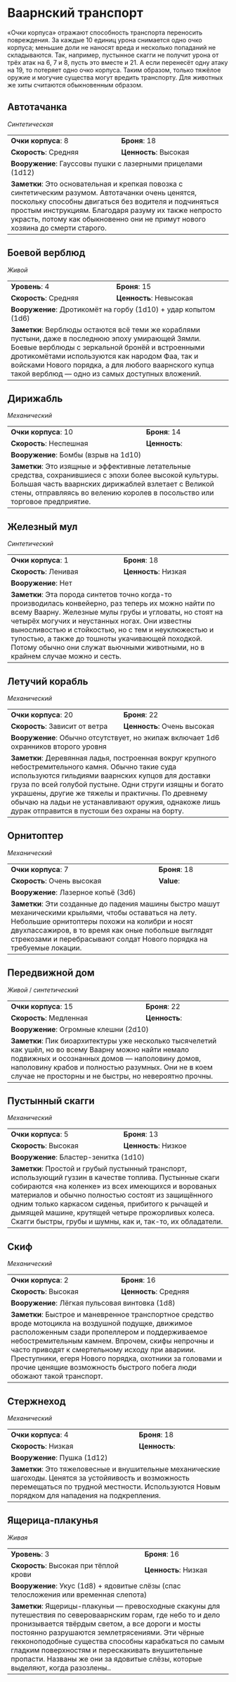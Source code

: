 # Ваарнский транспорт

«Очки корпуса» отражают способность транспорта переносить повреждения. За каждые 10 единиц урона снимается одно очко корпуса; меньшие доли не наносят вреда и несколько попаданий не складываются. Так, например, пустынное скагги не получит урона от трёх атак на 6, 7 и 8, пусть это вместе и 21. А если перенесёт одну атаку на 19, то потеряет одно очко корпуса. Таким образом, только тяжёлое оружие и могучие существа могут вредить транспорту. Для животных же хиты считаются обыкновенным образом.

## Автотачанка
_Синтетическая_
<table>
<tr><td><b>Очки корпуса</b>: 8</td><td><b>Броня</b>: 18</td></tr>
<tr><td><b>Скорость</b>: Средняя</td><td><b>Ценность</b>: Высокая</td></tr>
<tr><td colspan="2"><b>Вооружение</b>: Гауссовы пушки с лазерными прицелами (1d12)</td></tr>
<tr><td colspan="2"><b>Заметки</b>: Это основательная и крепкая повозка с синтетическим разумом. Автотачанки очень ценятся, поскольку способны двигаться без водителя и подчиняться простым инструкциям. Благодаря разуму их также непросто украсть, потому как обыкновенно они не примут нового хозяина до смерти старого.</td></tr>
</table>

## Боевой верблюд
_Живой_
<table>
<tr><td><b>Уровень</b>: 4</td><td><b>Броня</b>: 15</td></tr>
<tr><td><b>Скорость</b>: Средняя</td><td><b>Ценность</b>: Невысокая</td></tr>
<tr><td colspan="2"><b>Вооружение</b>: Дротикомёт на горбу (1d10) + удар копытом (1d6)</td></tr>
<tr><td colspan="2"><b>Заметки</b>: Верблюды остаются всё теми же кораблями пустыни, даже в последнюю эпоху умирающей Зямли. Боевые верблюды с зеркальной бронёй и встроенными дротикомётами используются как народом Фаа, так и войсками Нового порядка, а для любого ваарнского купца такой верблюд — одно из самых доступных вложений.</td></tr>
</table>

## Дирижабль
_Механический_
<table>
<tr><td><b>Очки корпуса</b>: 10</td><td><b>Броня</b>: 14</td></tr>
<tr><td><b>Скорость</b>: Неспешная</td><td><b>Ценность</b>: </td></tr>
<tr><td colspan="2"><b>Вооружение</b>: Бомбы (взрыв на 1d10)</td></tr>
<tr><td colspan="2"><b>Заметки</b>: Это изящные и эффективные летательные средства, сохранившиеся с эпохи более высокой культуры. Большая часть ваарнских дирижаблей взлетает с Великой стены, отправляясь во велению королев в посольство или торговое предприятие.</td></tr>
</table>

## Железный мул
_Синтетический_
<table>
<tr><td><b>Очки корпуса</b>: 1</td><td><b>Броня</b>: 18</td></tr>
<tr><td><b>Скорость</b>: Ленивая</td><td><b>Ценность</b>: Низкая</td></tr>
<tr><td colspan="2"><b>Вооружение</b>: Нет</td></tr>
<tr><td colspan="2"><b>Заметки</b>: Эта порода синтетов точно когда-то производилась конвейерно, раз теперь их можно найти по всему Ваарну. Железные мулы грубы и угловаты, но стоят на четырёх могучих и неустанных ногах. Они известны выносливостью и стойкостью, но с тем и неуклюжестью и тупостью, а также до тошноты укачивающей походкой. Потому обычно они служат вьючными животными, но в крайнем случае можно и сесть.</td></tr>
</table>

## Летучий корабль
_Механический_
<table>
<tr><td><b>Очки корпуса</b>: 20</td><td><b>Броня</b>: 22</td></tr>
<tr><td><b>Скорость</b>: Зависит от ветра</td><td><b>Ценность</b>: Очень высокая</td></tr>
<tr><td colspan="2"><b>Вооружение</b>: Обычно отсутствует, но экипаж включает 1d6 охранников второго уровня</td></tr>
<tr><td colspan="2"><b>Заметки</b>: Деревянная ладья, построенная вокруг крупного небостремительного камня. Обычно такие суда используются гильдиями ваарнских купцов для доставки груза по всей голубой пустыне. Одни струги изящны и богато украшены, другие же тяжелы и практичны. По древнему обычаю на ладьи не устанавливают оружия, однакоже лишь дурак отправится в пустоши без охраны на борту.</td></tr>
</table>

## Орнитоптер
_Механический_
<table>
<tr><td><b>Очки корпуса</b>: 7</td><td><b>Броня</b>: 18</td></tr>
<tr><td><b>Скорость</b>: Очень высокая</td><td><b>Value</b>: </td></tr>
<tr><td colspan="2"><b>Вооружение</b>: Лазерное копьё (3d6)</td></tr>
<tr><td colspan="2"><b>Заметки</b>: Эти созданные до падения машины быстро машут механическими крыльями, чтобы оставаться на лету. Небольшие орнитоптеры похожи на колибри и носят двухпассажиров, в то время как оные побольше выглядят стрекозами и перебрасывают солдат Нового порядка на требуемые локации.</td></tr>
</table>

## Передвижной дом
_Живой_ / _синтетический_
<table>
<tr><td><b>Очки корпуса</b>: 15</td><td><b>Броня</b>: 22</td></tr>
<tr><td><b>Скорость</b>: Медленная</td><td><b>Ценность</b>: </td></tr>
<tr><td colspan="2"><b>Вооружение</b>: Огромные клешни (2d10)</td></tr>
<tr><td colspan="2"><b>Заметки</b>: Пик биоархитектуры уже несколько тысячелетий как ушёл, но во всему Ваарну можно найти немало подвижных и осознанных домов — наполовину домов, наполовину крабов и полностью разумных. Они не в коем случае не просторны и не быстры, но невероятно прочны.</td></tr>
</table>

## Пустынный скагги
_Механический_
<table>
<tr><td><b>Очки корпуса</b>: 5</td><td><b>Броня</b>: 13</td></tr>
<tr><td><b>Скорость</b>: Высокая</td><td><b>Ценность</b>: Низкое</td></tr>
<tr><td colspan="2"><b>Вооружение</b>: Бластер-зенитка (1d10)</td></tr>
<tr><td colspan="2"><b>Заметки</b>: Простой и грубый пустынный транспорт, использующий гуззин в качестве топлива. Пустынные скаги собираются «на коленке» из всех имеющихся и ворованых материалов и обычно полностью состоят из защищённого одним только каркасом сиденья, прибитого к рычащей и дымящей машине, крутящей четыре прожорливых колеса. Скагги быстры, грубы и шумны, как и, так-то, их обладатели.</td></tr>
</table>

## Скиф
_Механический_
<table>
<tr><td><b>Очки корпуса</b>: 2</td><td><b>Броня</b>: 16</td></tr>
<tr><td><b>Скорость</b>: Высокая</td><td><b>Ценность</b>: Средняя</td></tr>
<tr><td colspan="2"><b>Вооружение</b>: Лёгкая пульсовая винтовка (1d8)</td></tr>
<tr><td colspan="2"><b>Заметки</b>: Быстрое и маневренное транспортное средство вроде мотоцикла на воздушной подущке, движимое расположенным сзади пропеллером и поддерживаемое небостремительным камнем. Впрочем, скифы непрочны и часто приводят к смертельному исходу при авариии. Преступники, егеря Нового порядка, охотники за головами и прочие ценящие возможность быстрого побега люди обожают такой транспорт.</td></tr>
</table>

## Стержнеход
_Механический_
<table>
<tr><td><b>Очки корпуса</b>: 4</td><td><b>Броня</b>: 18</td></tr>
<tr><td><b>Скорость</b>: Низкая</td><td><b>Ценность</b>: </td></tr>
<tr><td colspan="2"><b>Вооружение</b>: Пушка (1d12)</td></tr>
<tr><td colspan="2"><b>Заметки</b>: Это тяжеловесные и внушительные механические шагоходы. Ценятся за устойяивость и возможность перемещаться по трудной местности. Используются Новым порядком для нападения на подкрепления.</td></tr>
</table>

## Ящерица-плакунья
_Живая_
<table>
<tr><td><b>Уровень</b>: 3</td><td><b>Броня</b>: 16</td></tr>
<tr><td><b>Скорость</b>: Высокая при тёплой крови</td><td><b>Ценность</b>: Низкая</td></tr>
<tr><td colspan="2"><b>Вооружение</b>: Укус (1d8) + ядовитые слёзы (спас телосложения или временная слепота)</td></tr>
<tr><td colspan="2"><b>Заметки</b>: Ящерицы-плакуньи — превосходные скакуны для путешествия по североваарнским горам, где небо то и дело пронизывается твёрдым светом, а все дороги и мосты постоянно разрушаются землетрясениями. Эти чёрные гекконоподобные существа способны карабкаться по самым гладким поверхностям и перескакивать внушительные пропасти. Названы же они за ядовитые слёзы, которые выделяют, когда разозлены..</td></tr>
</table>
